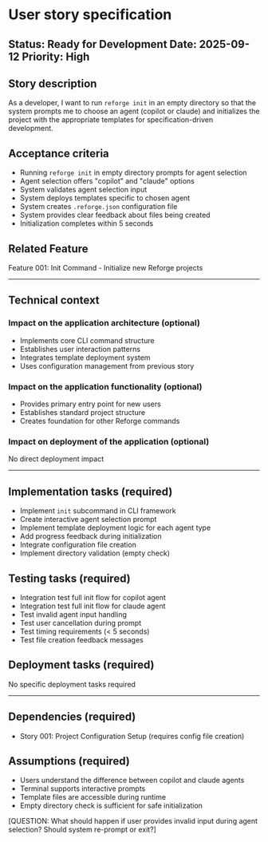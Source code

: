 # User story specification

Status: Ready for Development
Date: 2025-09-12
Priority: High
---

## Story description

As a developer, I want to run `reforge init` in an empty directory so that the system prompts me to choose an agent (copilot or claude) and initializes the project with the appropriate templates for specification-driven development.

## Acceptance criteria

- Running `reforge init` in empty directory prompts for agent selection
- Agent selection offers "copilot" and "claude" options
- System validates agent selection input
- System deploys templates specific to chosen agent
- System creates `.reforge.json` configuration file
- System provides clear feedback about files being created
- Initialization completes within 5 seconds

## Related Feature

Feature 001: Init Command - Initialize new Reforge projects

---

## Technical context

### Impact on the application architecture (optional)

- Implements core CLI command structure
- Establishes user interaction patterns
- Integrates template deployment system
- Uses configuration management from previous story

### Impact on the application functionality (optional)

- Provides primary entry point for new users
- Establishes standard project structure
- Creates foundation for other Reforge commands

### Impact on deployment of the application (optional)

No direct deployment impact

--- 

## Implementation tasks (required)

- Implement `init` subcommand in CLI framework
- Create interactive agent selection prompt
- Implement template deployment logic for each agent type
- Add progress feedback during initialization
- Integrate configuration file creation
- Implement directory validation (empty check)

## Testing tasks (required)

- Integration test full init flow for copilot agent
- Integration test full init flow for claude agent
- Test invalid agent input handling
- Test user cancellation during prompt
- Test timing requirements (< 5 seconds)
- Test file creation feedback messages

## Deployment tasks (required)

No specific deployment tasks required

---

## Dependencies (required)

- Story 001: Project Configuration Setup (requires config file creation)

## Assumptions (required)

- Users understand the difference between copilot and claude agents
- Terminal supports interactive prompts
- Template files are accessible during runtime
- Empty directory check is sufficient for safe initialization

[QUESTION: What should happen if user provides invalid input during agent selection? Should system re-prompt or exit?]